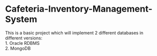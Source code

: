 # Cafeteria-Inventory-Management-System

This is a basic project which will implement 2 different databases in different versions:<br />
      1. Oracle RDBMS  
      2. MongoDB  
      
